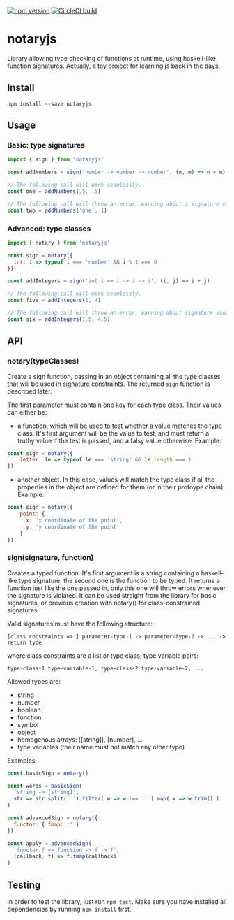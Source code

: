 [![npm version](https://img.shields.io/npm/v/notaryjs.svg)](https://www.npmjs.com/package/notaryjs)
[![CircleCI build](https://img.shields.io/circleci/project/github/gmunguia/notaryjs.svg)](https://circleci.com/gh/gmunguia/notaryjs/tree/master)

# notaryjs

Library allowing type checking of functions at runtime, using haskell-like function signatures.
Actually, a toy project for learning js back in the days.

## Install

`npm install --save notaryjs`

## Usage

### Basic: type signatures
```javascript
import { sign } from 'notaryjs'

const addNumbers = sign('number -> number -> number', (n, m) => n + m)

// The following call will work seamlessly.
const one = addNumbers(.5, .5)

// The following call will throw an error, warning about a signature violation.
const two = addNumbers('one', 1)
```

### Advanced: type classes
```javascript
import { notary } from 'notaryjs'

const sign = notary({
  int: i => typeof i === 'number' && i % 1 === 0
})

const addIntegers = sign('int i => i -> i -> i', (i, j) => i + j)

// The following call will work seamlessly.
const five = addIntegers(1, 4)

// The following call will throw an error, warning about signature violation.
const six = addIntegers(1.5, 4.5)
```

## API

### notary(typeClasses)
Create a sign function, passing in an object containing all the type classes that will be used in signature constraints. The returned `sign` function is described later.

The first parameter must contain one key for each type class. Their values can either be:
* a function, which will be used to test whether a value matches the type class. It's first argument will be the value to test, and must return a truthy value if the test is passed, and a falsy value otherwise.
Example:
```javascript
const sign = notary({
    letter: le => typeof le === 'string' && le.length === 1
})
```

* another object. In this case, values will match the type class if all the properties in the object are defined for them (or in their protoype chain).
Example:
```javascript
const sign = notary({
    point: {
      x: 'x coordinate of the point',
      y: 'y coordinate of the point'
    }
})
```

### sign(signature, function)
Creates a typed function. It's first argument is a string containing a haskell-like type signature, the second one is the function to be typed. It returns a function just like the one passed in, only this one will throw errors whenever the signature is violated. It can be used straight from the library for basic signatures, or previous creation with notary() for class-constrained signatures.

Valid signatures must have the following structure:
```
[class constraints => ] parameter-type-1 -> parameter-type-2 -> ... -> return type
```
where class constraints are a list or type class, type variable pairs:
```
type-class-1 type-variable-1, type-class-2 type-variable-2, ...
```
Allowed types are:
* string
* number
* boolean
* function
* symbol
* object
* homogenous arrays: [[string]], [number], ...
* type variables (their name must not match any other type)

Examples:
```javascript
const basicSign = notary()

const words = basicSign(
  'string -> [string]',
  str => str.split(' ').filter( w => w !== '' ).map( w => w.trim() )
)

const advancedSign = notary({
  functor: { fmap: '' }
})

const apply = advancedSign(
  'functor f => function -> f -> f',
  (callback, f) => f.fmap(callback)
)
```

## Testing

In order to test the library, just run `npm test`. Make sure you have installed all dependencies by running `npm install` first.

